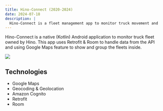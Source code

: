 ```yaml
---
title: Hino-Connect (2020-2024)
date: 2024-07-18
description: |
  Hino-Connect is a fleet management app to monitor truck movement and other data. 
---
```


Hino-Connect is a native (Kotlin) Android application to monitor truck fleet owned by Hino. This app uses Retrofit & Room to handle data from the API and using Google Maps feature to show and group the fleets inside. 

<img src="/images/portfolios/hino-connect-all.jpg" class="w-full object-center" style="border-radius: 0 !important;"/>

## Technologies

- Google Maps
- Geocoding & Geolocation
- Amazon Cognito
- Retrofit
- Room
